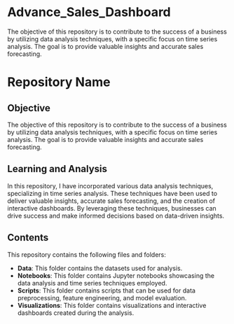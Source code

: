 # Advance_Sales_Dashboard
The objective of this repository is to contribute to the success of a business by utilizing data analysis techniques, with a specific focus on time series analysis. The goal is to provide valuable insights and accurate sales forecasting.

# Repository Name

## Objective

The objective of this repository is to contribute to the success of a business by utilizing data analysis techniques, with a specific focus on time series analysis. The goal is to provide valuable insights and accurate sales forecasting.

## Learning and Analysis

In this repository, I have incorporated various data analysis techniques, specializing in time series analysis. These techniques have been used to deliver valuable insights, accurate sales forecasting, and the creation of interactive dashboards. By leveraging these techniques, businesses can drive success and make informed decisions based on data-driven insights.

## Contents

This repository contains the following files and folders:

- **Data**: This folder contains the datasets used for analysis.
- **Notebooks**: This folder contains Jupyter notebooks showcasing the data analysis and time series techniques employed.
- **Scripts**: This folder contains scripts that can be used for data preprocessing, feature engineering, and model evaluation.
- **Visualizations**: This folder contains visualizations and interactive dashboards created during the analysis.
